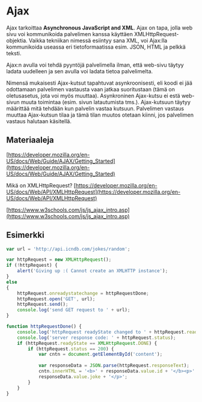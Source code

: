 # Ajax 

Ajax tarkoittaa **Asynchronous JavaScript and XML**. Ajax on tapa, jolla web sivu voi kommunikoida palvelimen kanssa käyttäen XMLHttpRequest-objektia.
Vaikka tekniikan nimessä esiintyy sana XML, voi Ajax:lla kommunikoida useassa eri tietoformaatissa esim. JSON, HTML ja pelkkä teksti.

Ajax:n avulla voi tehdä pyyntöjä palvelimella ilman, että web-sivu täytyy ladata uudelleen ja sen avulla voi ladata tietoa palvelimelta.

Nimensä mukaisesti Ajax-kutsut tapahtuvat asynkroonisesti, eli koodi ei jää odottamaan palvelimen vastausta vaan jatkaa suoritustaan (tämä on oletusasetus, jota voi myös muuttaa). Asynkroninen Ajax-kutsu ei estä web-sivun muuta toimintaa (esim. sivun latautumista tms.). Ajax-kutsuun täytyy määrittää mitä tehdään kun palvelin vastaa kutsuun. Palvelimen vastaus muuttaa Ajax-kutsun tilaa ja tämä tilan muutos otetaan kiinni, jos palvelimen vastaus halutaan käsitellä.


## Materiaaleja

[https://developer.mozilla.org/en-US/docs/Web/Guide/AJAX/Getting_Started](https://developer.mozilla.org/en-US/docs/Web/Guide/AJAX/Getting_Started)

Mikä on XMLHttpRequest? [https://developer.mozilla.org/en-US/docs/Web/API/XMLHttpRequest](https://developer.mozilla.org/en-US/docs/Web/API/XMLHttpRequest)

[https://www.w3schools.com/js/js_ajax_intro.asp](https://www.w3schools.com/js/js_ajax_intro.asp)

## Esimerkki

```javascript
var url = 'http://api.icndb.com/jokes/random';

var httpRequest = new XMLHttpRequest();
if (!httpRequest) {
    alert('Giving up :( Cannot create an XMLHTTP instance');
}
else
{
    httpRequest.onreadystatechange = httpRequestDone;
    httpRequest.open('GET', url);
    httpRequest.send();
    console.log('send GET request to ' + url);
}

function httpRequestDone() {
    console.log('httpRequest readyState changed to ' + httpRequest.readyState);
    console.log('server response code: ' + httpRequest.status);
    if (httpRequest.readyState == XMLHttpRequest.DONE) {
        if (httpRequest.status == 200) {
            var cntn = document.getElementById('content');
            
            var responseData = JSON.parse(httpRequest.responseText);
            cntn.innerHTML = '<b>' + responseData.value.id + '</b><p>' +
            responseData.value.joke + '</p>';
        }
    }
}
```
